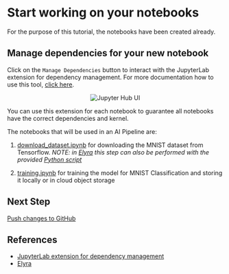 # Start working on your notebooks

For the purpose of this tutorial, the notebooks have been created already.

## Manage dependencies for your new notebook

Click on the `Manage Dependencies` button to interact with the JupyterLab extension for dependency management. For more documentation how to use this tool, [click here][1].

<div style="text-align:center">
<img alt="Jupyter Hub UI" src="https://raw.githubusercontent.com/thoth-station/elyra-aidevsecops-tutorial/master/docs/images/JupyterLabRequirementsExtension.jpg">
</div>

You can use this extension for each notebook to guarantee all notebooks have the correct dependencies and kernel.

The notebooks that will be used in an AI Pipeline are:

1. [download_dataset.ipynb](../../notebooks/download_dataset.ipynb) for downloading the MNIST dataset from Tensorflow. _NOTE: in [Elyra][2] this step can also be performed with the provided [Python script](../../data/download_dataset_from_tf.py)_

2. [training.ipynb](../../notebooks/training.ipynb) for training the model for MNIST Classification and storing it locally or in cloud object storage

## Next Step

[Push changes to GitHub](./push-changes.md)

## References

* [JupyterLab extension for dependency management][1]
* [Elyra][2]

[1]: https://github.com/thoth-station/jupyterlab-requirements
[2]: https://github.com/elyra-ai/elyra

